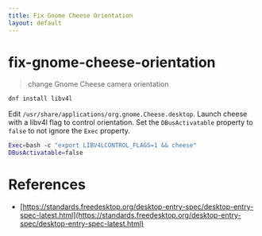 ```yaml
---
title: Fix Gnome Cheese Orientation
layout: default
---
```


# fix-gnome-cheese-orientation

> change Gnome Cheese camera orientation

```sh
dnf install libv4l
```

Edit `/usr/share/applications/org.gnome.Cheese.desktop`. Launch cheese with a libv4l flag to control orientation. Set the `DBusActivatable` property to `false` to not ignore the `Exec` property.

```sh
Exec=bash -c "export LIBV4LCONTROL_FLAGS=1 && cheese"
DBusActivatable=false
```

# References

* [https://standards.freedesktop.org/desktop-entry-spec/desktop-entry-spec-latest.html](https://standards.freedesktop.org/desktop-entry-spec/desktop-entry-spec-latest.html)

